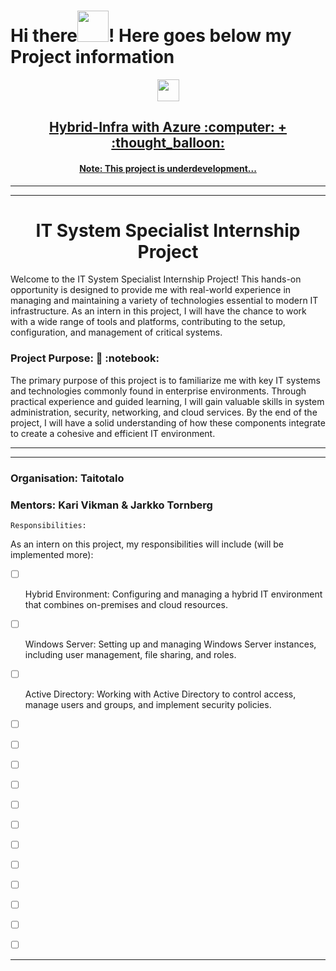 # Hi there<img src="https://media.giphy.com/media/l4S95aLS28TNZDlzbX/giphy.gif" width="50" height="50"/>! Here goes below my Project information

<div>
<div id="header" align="center">
 <img src="https://media.giphy.com/media/778doP94sNJjYitr5C/giphy.gif" width="35" height="35"/>
</div>
<h2 align="center"><a href="">Hybrid-Infra with Azure  :computer: + :thought_balloon:</a></h2>
</div>

<div>
<h4 align="center"><a href="">Note: This project is underdevelopment...</a></h4>
</div>

---

---

<h1 align="center">IT System Specialist Internship Project</h1>

<p align="left">Welcome to the IT System Specialist Internship Project! This hands-on opportunity is designed to provide me with real-world experience in managing and maintaining a variety of technologies essential to modern IT infrastructure. As an intern in this project, I will have the chance to work with a wide range of tools and platforms, contributing to the setup, configuration, and management of critical systems.
</p>

<h3 align="left">Project Purpose: 📓 :notebook:</h3>

<p align="left">The primary purpose of this project is to familiarize me with key IT systems and technologies commonly found in enterprise environments. Through practical experience and guided learning, I will gain valuable skills in system administration, security, networking, and cloud services. By the end of the project, I will have a solid understanding of how these components integrate to create a cohesive and efficient IT environment.
</p>

---

---
<h3 align="left">Organisation: Taitotalo</h3>
<h3 align="left">Mentors: Kari Vikman & Jarkko Tornberg</h3>

`Responsibilities:`
<p align="left">As an intern on this project, my responsibilities will include (will be implemented more):</p>

 - &#x2610; <p align="left">Hybrid Environment: Configuring and managing a hybrid IT environment that combines on-premises and cloud resources.</p>
 - &#x2610; <p align="left">Windows Server: Setting up and managing Windows Server instances, including user management, file sharing, and roles.</p>
 - &#x2610; <p align="left">Active Directory: Working with Active Directory to control access, manage users and groups, and implement security policies.</p>
 - &#x2610; <p align="left"></p>
 - &#x2610; <p align="left"></p>
 - &#x2610; <p align="left"></p>
 - &#x2610; <p align="left"></p>
 - &#x2610; <p align="left"></p>
 - &#x2610; <p align="left"></p>
 - &#x2610; <p align="left"></p>
 - &#x2610; <p align="left"></p>
 - &#x2610; <p align="left"></p>
 - &#x2610; <p align="left"></p>
 - &#x2610; <p align="left"></p>
 - &#x2610; <p align="left"></p>


---